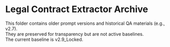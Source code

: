 # Legal Contract Extractor Archive

This folder contains older prompt versions and historical QA materials (e.g., v2.7).  
They are preserved for transparency but are not active baselines.  
The current baseline is v2.9_Locked.
